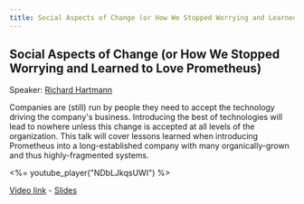 ```yaml
---
title: Social Aspects of Change (or How We Stopped Worrying and Learned to Love Prometheus)
---
```


## Social Aspects of Change (or How We Stopped Worrying and Learned to Love Prometheus)

Speaker: [Richard Hartmann](/2017-munich/speakers/richard-hartmann/)

Companies are (still) run by people they need to accept the technology driving the company's business. Introducing the best of technologies will lead to nowhere unless this change is accepted at all levels of the organization. This talk will cover lessons learned when introducing Prometheus into a long-established company with many organically-grown and thus highly-fragmented systems.

<%= youtube_player("NDbLJkqsUWI") %>

[Video link](https://youtu.be/NDbLJkqsUWI) -
[Slides](/2017-munich/slides/social-aspects-of-change.pdf)
